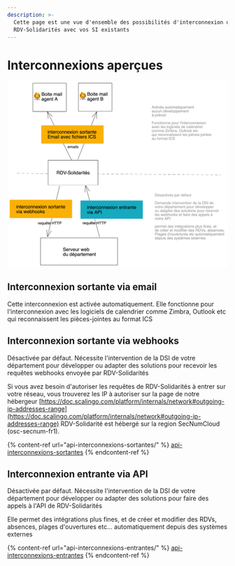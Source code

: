 ```yaml
---
description: >-
  Cette page est une vue d'ensemble des possibilités d'interconnexion de
  RDV-Solidarités avec vos SI existants
---
```


# Interconnexions aperçues

![](../.gitbook/assets/untitled-2021-01-26-1413-1-.png)

## Interconnexion sortante via email

Cette interconnexion est activée automatiquement. Elle fonctionne pour l'interconnexion avec les logiciels de calendrier comme Zimbra, Outlook etc qui reconnaissent les pièces-jointes au format ICS



## Interconnexion sortante via webhooks

Désactivée par défaut. Nécessite l'intervention de la DSI de votre département pour développer ou adapter des solutions pour recevoir les requêtes webhooks envoyée par RDV-Solidarités

Si vous avez besoin d'autoriser les requêtes de RDV-Solidarités à entrer sur votre réseau, vous trouverez les IP à autoriser sur la page de notre hébergeur [https://doc.scalingo.com/platform/internals/network#outgoing-ip-addresses-range](https://doc.scalingo.com/platform/internals/network#outgoing-ip-addresses-range) RDV-Solidarité est hébergé sur la region SecNumCloud (osc-secnum-fr1).

{% content-ref url="api-interconnexions-sortantes/" %}
[api-interconnexions-sortantes](api-interconnexions-sortantes/)
{% endcontent-ref %}

## Interconnexion entrante via API

Désactivée par défaut. Nécessite l'intervention de la DSI de votre département pour développer ou adapter des solutions pour faire des appels à l'API de RDV-Solidarités

Elle permet des intégrations plus fines, et de créer et modifier des RDVs, absences, plages d'ouvertures etc... automatiquement depuis des systèmes externes

{% content-ref url="api-interconnexions-entrantes/" %}
[api-interconnexions-entrantes](api-interconnexions-entrantes/)
{% endcontent-ref %}



